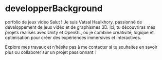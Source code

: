 # developperBackground
porfolio de jeux video
Salut ! Je suis Vatsal Haulkhory, passionné de développement de jeux vidéo et de graphismes 3D. Ici, tu découvriras mes projets réalisés avec Unity et OpenGL, où je combine créativité, logique et optimisation pour créer des expériences immersives et interactives.

Explore mes travaux et n’hésite pas à me contacter si tu souhaites en savoir plus ou collaborer sur un projet passionnant !
